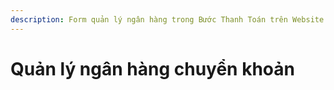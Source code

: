 ```yaml
---
description: Form quản lý ngân hàng trong Bước Thanh Toán trên Website
---
```


# Quản lý ngân hàng chuyển khoản

